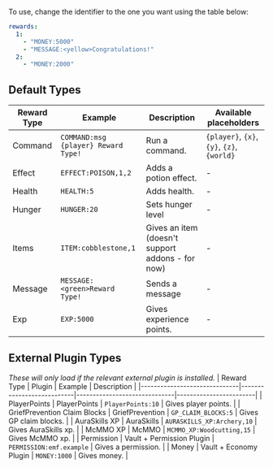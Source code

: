 To use, change the identifier to the one you want using the table below:
```yaml
rewards:
  1:
    - "MONEY:5000"
    - "MESSAGE:<yellow>Congratulations!"
  2:
    - "MONEY:2000"
```

## Default Types
| Reward Type | Example                             | Description                                      | Available placeholders                     |
|-------------|-------------------------------------|--------------------------------------------------|--------------------------------------------|
| Command     | `COMMAND:msg {player} Reward Type!` | Run a command.                                   | `{player}`, `{x}`, `{y}`, `{z}`, `{world}` |
| Effect      | `EFFECT:POISON,1,2`                 | Adds a potion effect.                            | -                                          |
| Health      | `HEALTH:5`                          | Adds health.                                     | -                                          |
| Hunger      | `HUNGER:20`                         | Sets hunger level                                | -                                          |
| Items       | `ITEM:cobblestone,1`                | Gives an item (doesn't support addons - for now) | -                                          |
| Message     | `MESSAGE:<green>Reward Type!`       | Sends a message                                  | -                                          |
| Exp         | `EXP:5000`                          | Gives experience points.                         | -                                          |

## External Plugin Types
_These will only load if the relevant external plugin is installed._
| Reward Type                  | Plugin                    | Example                      | Description            |
|------------------------------|---------------------------|------------------------------|------------------------|
| PlayerPoints                 | PlayerPoints              | `PlayerPoints:10`            | Gives player points.   |
| GriefPrevention Claim Blocks | GriefPrevention           | `GP_CLAIM_BLOCKS:5`          | Gives GP claim blocks. |
| AuraSkills XP                | AuraSkills                | `AURASKILLS_XP:Archery,10`   | Gives AuraSkills xp.   |
| McMMO XP                     | McMMO                     | `MCMMO_XP:Woodcutting,15`    | Gives McMMO xp.        |
| Permission                   | Vault + Permission Plugin | `PERMISSION:emf.example`     | Gives a permission.    |
| Money                        | Vault + Economy Plugin    | `MONEY:1000`                 | Gives money.           |